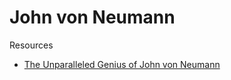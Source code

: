 # John von Neumann

Resources 

- [The Unparalleled Genius of John von Neumann](https://hn.premii.com/#/comments/21542753)

